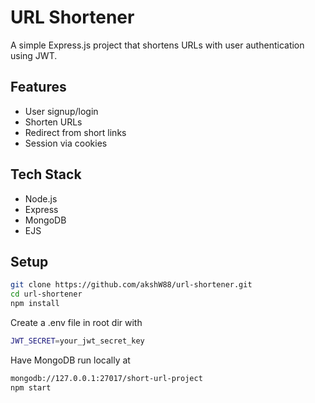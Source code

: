 # URL Shortener

A simple Express.js project that shortens URLs with user authentication using JWT.

## Features
- User signup/login
- Shorten URLs
- Redirect from short links
- Session via cookies

## Tech Stack
- Node.js
- Express
- MongoDB
- EJS

## Setup
```bash
git clone https://github.com/akshW88/url-shortener.git
cd url-shortener
npm install
```

Create a .env file in root dir with

```bash
JWT_SECRET=your_jwt_secret_key
```

Have MongoDB run locally at 

```bash
mongodb://127.0.0.1:27017/short-url-project
npm start
```
